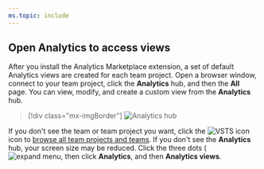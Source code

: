 ```yaml
---
ms.topic: include
---
```


<a id="open-analytics">  </a>

## Open Analytics to access views

After you install the Analytics Marketplace extension, a set of default Analytics views are created for each team project. Open a browser window, connect to your team project, click the **Analytics** hub, and then the **All** page. You can view, modify, and create a custom view from the **Analytics** hub.  

> [!div class="mx-imgBorder"]
> ![Analytics hub](/vsts/report/analytics/_img/editable-views/directory-top.png)   

If you don't see the team or team project you want, click the ![VSTS icon](/vsts/work/_img/icons/project-icon.png) icon to [browse all team projects and teams](/vsts/user-guide/account-home-pages). If you don't see the **Analytics** hub, your screen size may be reduced. Click the three dots (![expand menu](/vsts/report/_img/icons/menu-expand-icon.png), then click **Analytics**, and then **Analytics views**.  
